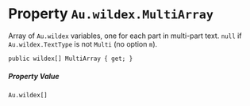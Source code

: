 # Property `Au.wildex.MultiArray`

Array of `Au.wildex` variables, one for each part in multi-part text. `null` if `Au.wildex.TextType` is not `Multi` (no option `m`).

```
public wildex[] MultiArray { get; }
```

##### Property Value

`Au.wildex[]`